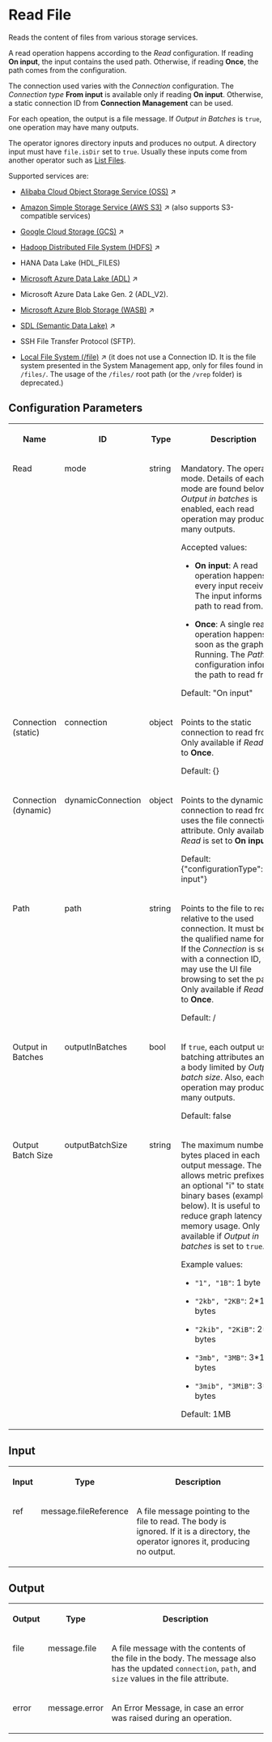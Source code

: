 <!-- loiobf64491925df47b0a02b396796f38493 -->

# Read File

Reads the content of files from various storage services.



A read operation happens according to the *Read* configuration. If reading **On input**, the input contains the used path. Otherwise, if reading **Once**, the path comes from the configuration.

The connection used varies with the *Connection* configuration. The *Connection type* **From input** is available only if reading **On input**. Otherwise, a static connection ID from **Connection Management** can be used.

For each opeation, the output is a file message. If *Output in Batches* is `true`, one operation may have many outputs.

The operator ignores directory inputs and produces no output. A directory input must have `file.isDir` set to `true`. Usually these inputs come from another operator such as [List Files](list-files-7060368.md).

Supported services are:

-   [Alibaba Cloud Object Storage Service (OSS)](https://help.sap.com/viewer/1c1341f6911f4da5a35b191b40b426c8/Cloud/en-US/6b7c7eb2a990471fb604025327b9fd25.html "Many of the SAP Data Intelligence storage operators support the Alibaba Cloud OSS, and there are common characteristics that this service has across the operators.") :arrow_upper_right:
-   [Amazon Simple Storage Service (AWS S3)](https://help.sap.com/viewer/1c1341f6911f4da5a35b191b40b426c8/Cloud/en-US/959ed43201ba4ef082016cb10e4ade6d.html "Many of the SAP Data Intelligence connectors support AWS S3, and there are common characteristics that this service has across the operators.") :arrow_upper_right: \(also supports S3-compatible services\)
-   [Google Cloud Storage (GCS)](https://help.sap.com/viewer/1c1341f6911f4da5a35b191b40b426c8/Cloud/en-US/bd88d109721146a684cb47462864ccde.html "GCS is Google's Object Storage cloud service. Additional information, including the documentation, can be found at the official GCS Homepage.") :arrow_upper_right:
-   [Hadoop Distributed File System (HDFS)](https://help.sap.com/viewer/1c1341f6911f4da5a35b191b40b426c8/Cloud/en-US/d77575d3b41f41ef8eee5ade46ff7d84.html "Hadoop Distributed File System is Apache's distributed storage solution. For more information, see the official HDFS documentation.") :arrow_upper_right:
-   HANA Data Lake \(HDL\_FILES\)
-   [Microsoft Azure Data Lake (ADL)](https://help.sap.com/viewer/1c1341f6911f4da5a35b191b40b426c8/Cloud/en-US/e78850b420ec41728036e6bc01f4535f.html "Azure Data Lake (ADL) is Microsoft's Data Lake cloud storage service. Additional information, including the documentation, can be found at the official ADL Homepage.") :arrow_upper_right:
-   Microsoft Azure Data Lake Gen. 2 \(ADL\_V2\).

-   [Microsoft Azure Blob Storage (WASB)](https://help.sap.com/viewer/1c1341f6911f4da5a35b191b40b426c8/Cloud/en-US/5ecd01cac1524edba05aa4a262e3eeac.html "Azure Storage Blob (WASB) is one of Microsoft's cloud storage services. Additional information, including the documentation, can be found at the official WASB homepage.") :arrow_upper_right:
-   [SDL (Semantic Data Lake)](https://help.sap.com/viewer/300d97f4d57c4b329df8c83858ff67fb/Dev/en-US/a6b555f56d8c4641bd1a248231202050.html "The SDL connection type connects to and accesses information from remote object stores.") :arrow_upper_right:
-   SSH File Transfer Protocol \(SFTP\).
-   [Local File System (/file)](https://help.sap.com/viewer/1c1341f6911f4da5a35b191b40b426c8/Cloud/en-US/9cd7952d24f648d8babedda94a0a36af.html "Many of the SAP Data Intelligence storage operators offer support for the local file system.") :arrow_upper_right: \(it does not use a Connection ID. It is the file system presented in the System Management app, only for files found in `/files/`. The usage of the `/files/` root path \(or the `/vrep` folder\) is deprecated.\)




<a name="loiobf64491925df47b0a02b396796f38493__section_qdh_d3k_cjb"/>

## Configuration Parameters


<table>
<tr>
<th valign="top">

Name

</th>
<th valign="top">

ID

</th>
<th valign="top">

Type

</th>
<th valign="top">

Description

</th>
</tr>
<tr>
<td valign="top">

Read

</td>
<td valign="top">

mode

</td>
<td valign="top">

string

</td>
<td valign="top">

Mandatory. The operation mode. Details of each mode are found below. If *Output in batches* is enabled, each read operation may produce many outputs.

Accepted values:

-   **On input**: A read operation happens for every input received. The input informs the path to read from.

-   **Once**: A single read operation happens as soon as the graph is Running. The *Path* configuration informs the path to read from.

Default: "On input"

</td>
</tr>
<tr>
<td valign="top">

Connection \(static\)

</td>
<td valign="top">

connection

</td>
<td valign="top">

object

</td>
<td valign="top">

Points to the static connection to read from. Only available if *Read* is set to **Once**.

Default: \{\}

</td>
</tr>
<tr>
<td valign="top">

Connection \(dynamic\)

</td>
<td valign="top">

dynamicConnection

</td>
<td valign="top">

object

</td>
<td valign="top">

Points to the dynamic connection to read from. It uses the file connection attribute. Only available if *Read* is set to **On input**.

Default: \{"configurationType":"From input"\}

</td>
</tr>
<tr>
<td valign="top">

Path

</td>
<td valign="top">

path

</td>
<td valign="top">

string

</td>
<td valign="top">

Points to the file to read, relative to the used connection. It must be in the qualified name format. If the *Connection* is set with a connection ID, you may use the UI file browsing to set the path. Only available if *Read* is set to **Once**.

Default: /

</td>
</tr>
<tr>
<td valign="top">

Output in Batches

</td>
<td valign="top">

outputInBatches

</td>
<td valign="top">

bool

</td>
<td valign="top">

If `true`, each output uses batching attributes and has a body limited by *Output batch size*. Also, each operation may produce many outputs.

Default: false

</td>
</tr>
<tr>
<td valign="top">

Output Batch Size

</td>
<td valign="top">

outputBatchSize

</td>
<td valign="top">

string

</td>
<td valign="top">

The maximum number of bytes placed in each output message. The value allows metric prefixes and an optional "i" to state binary bases \(examples below\). It is useful to reduce graph latency and memory usage. Only available if *Output in batches* is set to `true`.

Example values:

-   `"1", "1B"`: 1 byte

-   `"2kb", "2KB"`: 2\*103 bytes

-   `"2kib", "2KiB"`: 2\*210 bytes

-   `"3mb", "3MB"`: 3\*106 bytes

-   `"3mib", "3MiB"`: 3\*220 bytes


Default: 1MB

</td>
</tr>
</table>



<a name="loiobf64491925df47b0a02b396796f38493__section_knq_5f3_vdb"/>

## Input


<table>
<tr>
<th valign="top">

Input

</th>
<th valign="top">

Type

</th>
<th valign="top">

Description

</th>
</tr>
<tr>
<td valign="top">

ref

</td>
<td valign="top">

message.fileReference

</td>
<td valign="top">

A file message pointing to the file to read. The body is ignored. If it is a directory, the operator ignores it, producing no output.

</td>
</tr>
</table>



<a name="loiobf64491925df47b0a02b396796f38493__section_swc_cg3_vdb"/>

## Output


<table>
<tr>
<th valign="top">

Output

</th>
<th valign="top">

Type

</th>
<th valign="top">

Description

</th>
</tr>
<tr>
<td valign="top">

file

</td>
<td valign="top">

message.file

</td>
<td valign="top">

A file message with the contents of the file in the body. The message also has the updated `connection`, `path`, and `size` values in the file attribute.

</td>
</tr>
<tr>
<td valign="top">

error

</td>
<td valign="top">

message.error

</td>
<td valign="top">

An Error Message, in case an error was raised during an operation.

</td>
</tr>
</table>


